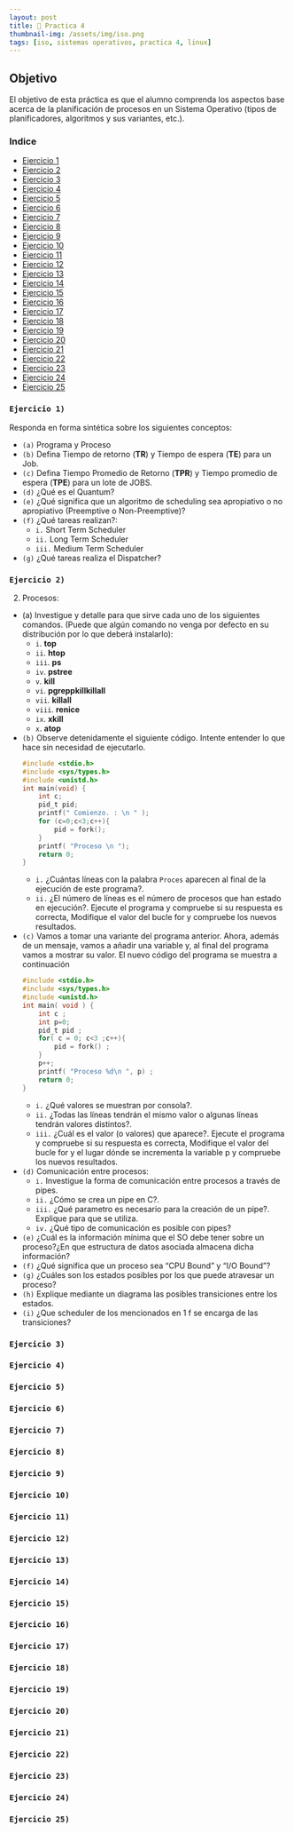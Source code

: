 ```yaml
---
layout: post
title: 📝 Practica 4
thumbnail-img: /assets/img/iso.png
tags: [iso, sistemas operativos, practica 4, linux]
---
```


##  Objetivo
El objetivo de esta práctica es que el alumno comprenda los aspectos base acerca de la planificación de procesos en un Sistema Operativo (tipos de planificadores, algoritmos y sus variantes, etc.).

### Indice
- [Ejercicio 1](#ejercicio-1)
- [Ejercicio 2](#ejercicio-2)
- [Ejercicio 3](#ejercicio-3)
- [Ejercicio 4](#ejercicio-4)
- [Ejercicio 5](#ejercicio-5)
- [Ejercicio 6](#ejercicio-6)
- [Ejercicio 7](#ejercicio-7)
- [Ejercicio 8](#ejercicio-8)
- [Ejercicio 9](#ejercicio-9)
- [Ejercicio 10](#ejercicio-10)
- [Ejercicio 11](#ejercicio-11)
- [Ejercicio 12](#ejercicio-12)
- [Ejercicio 13](#ejercicio-13)
- [Ejercicio 14](#ejercicio-14)
- [Ejercicio 15](#ejercicio-15)
- [Ejercicio 16](#ejercicio-16)
- [Ejercicio 17](#ejercicio-17)
- [Ejercicio 18](#ejercicio-18)
- [Ejercicio 19](#ejercicio-19)
- [Ejercicio 20](#ejercicio-20)
- [Ejercicio 21](#ejercicio-21)
- [Ejercicio 22](#ejercicio-22)
- [Ejercicio 23](#ejercicio-23)
- [Ejercicio 24](#ejercicio-24)
- [Ejercicio 25](#ejercicio-25)




### `Ejercicio 1)` 
Responda en forma sintética sobre los siguientes conceptos:
- `(a)` Programa y Proceso
- `(b)` Defina Tiempo de retorno (**TR**) y Tiempo de espera (**TE**) para un Job.
- `(c)` Defina Tiempo Promedio de Retorno (**TPR**) y Tiempo promedio de espera (**TPE**) para un lote de JOBS.
- `(d)` ¿Qué es el Quantum?
- `(e)` ¿Qué significa que un algoritmo de scheduling sea apropiativo o no apropiativo (Preemptive o Non-Preemptive)?
- `(f)` ¿Qué tareas realizan?:
    - `i.` Short Term Scheduler
    - `ii.` Long Term Scheduler
    - `iii.` Medium Term Scheduler
- `(g)` ¿Qué tareas realiza el Dispatcher?

### `Ejercicio 2)`
2. Procesos:
- (a) Investigue y detalle para que sirve cada uno de los siguientes comandos. (Puede que
algún comando no venga por defecto en su distribución por lo que deberá instalarlo):
    - `i`. **top**
    - `ii`. **htop**
    - `iii`. **ps**
    - `iv`. **pstree**
    - `v`. **kill**
    - `vi`. **pgreppkillkillall**
    - `vii`. **killall**
    - `viii`. **renice**
    - `ix`. **xkill**
    - `x`. **atop**
- `(b)` Observe detenidamente el siguiente código. Intente entender lo que hace sin necesidad
de ejecutarlo.
    ```c
    #include <stdio.h>
    #include <sys/types.h>
    #include <unistd.h>
    int main(void) {
        int c;
        pid_t pid;
        printf(" Comienzo. : \n " );
        for (c=0;c<3;c++){
            pid = fork();
        }
        printf( "Proceso \n ");
        return 0;
    }
    ```
    - `i.` ¿Cuántas líneas con la palabra `Proces` aparecen al final de la ejecución de este programa?.
    - `ii.` ¿El número de líneas es el número de procesos que han estado en ejecución?. Ejecute el programa y compruebe si su respuesta es correcta, Modifique el valor del bucle for y compruebe los nuevos resultados.
- `(c)` Vamos a tomar una variante del programa anterior. Ahora, además de un mensaje,
vamos a añadir una variable y, al final del programa vamos a mostrar su valor. El
nuevo código del programa se muestra a continuación
    ```c
    #include <stdio.h>
    #include <sys/types.h>
    #include <unistd.h>
    int main( void ) {
        int c ;
        int p=0;
        pid_t pid ;
        for( c = 0; c<3 ;c++){
            pid = fork() ;
        }
        p++;
        printf( "Proceso %d\n ", p) ;
        return 0;
    }
    ```
    - `i.` ¿Qué valores se muestran por consola?.
    - `ii.` ¿Todas las líneas tendrán el mismo valor o algunas líneas tendrán valores distintos?.
    - `iii.` ¿Cuál es el valor (o valores) que aparece?. Ejecute el programa y compruebe si su respuesta es correcta, Modifique el valor del bucle for y el lugar dónde se incrementa la variable p y compruebe los nuevos resultados.
- `(d)` Comunicación entre procesos:
    - `i.` Investigue la forma de comunicación entre procesos a través de pipes.
    - `ii.` ¿Cómo se crea un pipe en C?.
    - `iii.` ¿Qué parametro es necesario para la creación de un pipe?. Explique para que se utiliza.
    - `iv.` ¿Qué tipo de comunicación es posible con pipes?
- `(e)` ¿Cuál es la información mínima que el SO debe tener sobre un proceso?¿En que estructura de datos asociada almacena dicha información? 
- `(f)` ¿Qué significa que un proceso sea “CPU Bound” y “I/O Bound”?
- `(g)` ¿Cuáles son los estados posibles por los que puede atravesar un proceso?
- `(h)` Explique mediante un diagrama las posibles transiciones entre los estados.
- `(i)` ¿Que scheduler de los mencionados en 1 f se encarga de las transiciones?

### `Ejercicio 3)`
### `Ejercicio 4)`
### `Ejercicio 5)`
### `Ejercicio 6)`
### `Ejercicio 7)`
### `Ejercicio 8)`
### `Ejercicio 9)`
### `Ejercicio 10)`
### `Ejercicio 11)`
### `Ejercicio 12)`
### `Ejercicio 13)`
### `Ejercicio 14)`
### `Ejercicio 15)`
### `Ejercicio 16)`
### `Ejercicio 17)`
### `Ejercicio 18)`
### `Ejercicio 19)`
### `Ejercicio 20)`
### `Ejercicio 21)`
### `Ejercicio 22)`
### `Ejercicio 23)`
### `Ejercicio 24)`
### `Ejercicio 25)`